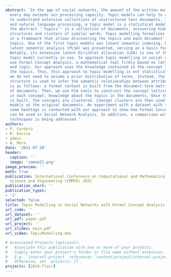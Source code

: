 ```yaml
---
abstract: 'In the age of social networks, the amount of the written material published
  every day exceeds our processing capacity. Topic models can help to organise and
  to understand extensive collections of unstructured text documents. In machine learning
  and natural language processing, a topic model is a statistical model for discovering
  the abstract ''topics'' in a collection of documents, uncovering hidden semantic
  structures and clusters of similar words. Topic modelling formalises this idea mathematically
  in a framework that allows discovering the topics and each document''s balance of
  topics. One of the first topic models was latent semantic indexing. Later, the probabilistic
  latent semantic analysis (PLSA) was presented, serving as a basis for many others.
  Notably, its extension latent Dirichlet allocation (LDA) is one of the most common
  topic model currently in use. To approach topic modelling in social networks, we
  use Formal Concept Analysis, a mathematical tool firmly based on lattice theory
  and logic. Our approach uses the knowledge contained in the concept lattice to extract
  the topics. Thus, this approach to topic modelling is not statistical. For example,
  we do not need to assume a prior distribution of terms. Instead, the actual data
  structure is used to infer the semantic relationships between attributes. The procedure
  is as follows: a formal context is built from the document-term matrix of the set
  of documents. Then, we use FCA tools to construct the concept lattice that contains,
  in each concept, knowledge about the topics in the documents. Once this lattice
  is built, the concepts are clustered. Concept clusters are then used to induce topic
  models on the original documents. An experiment with a dataset with tweets about
  some hashtags is conducted with our approach to show how Formal Concept Analysis
  can be used in Social Network Analysis. In addition, a comparison with classical
  techniques is being addressed.'
authors:
- P. Cordero
- M. Enciso
- admin
- A. Mora
date: '2021-07-20'
header:
  caption: ''
  image: 'cmmse21.png'
image_preview: ''
math: true
publication: International Conference on Computational and Mathematical Methods in
  Science and Engineering (CMMSE) 2021
publication_short: ''
publication_types:
- '1'
selected: false
title: Topic Modelling in Social Networks with Formal Concept Analysis
url_code: ''
url_dataset: ''
url_pdf: paper.pdf
url_project: ''
url_slides: main.pdf
url_video: TopicModelling.m4v

# Associated Projects (optional).
#   Associate this publication with one or more of your projects.
#   Simply enter your project's folder or file name without extension.
#   E.g. `internal-project` references `content/project/internal-project/index.md`.
#   Otherwise, set `projects: []`.
projects: [2019-flair]
---
```



